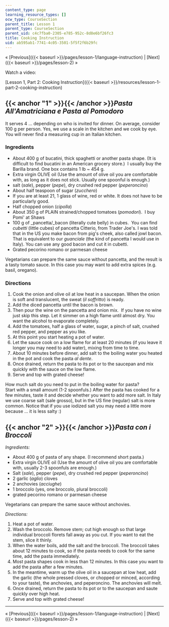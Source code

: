 ```yaml
---
content_type: page
learning_resource_types: []
ocw_type: CourseSection
parent_title: Lesson 1
parent_type: CourseSection
parent_uid: c4c7fba0-2305-e785-952c-8d8e6bf26fc3
title: Cooking Instruction
uid: ab595ab1-7741-4c05-3501-5f5f2f6b29fc
---
```


« [Previous]({{< baseurl >}}/pages/lesson-1/language-instruction) | [Next]({{< baseurl >}}/pages/lesson-2) »

Watch a video:

[Lesson 1, Part 2: Cooking Instruction]({{< baseurl >}}/resources/lesson-1-part-2-cooking-instruction)

{{< anchor "1" >}}{{< /anchor >}}_Pasta All'Amatriciana e Pasta al Pomodoro_
----------------------------------------------------------------------------

It serves 4 ... depending on who is invited for dinner. On average, consider 100 g per person. Yes, we use a scale in the kitchen and we cook by eye. You will never find a measuring cup in an Italian kitchen.

### Ingredients

*   About 400 g of bucatini, thick spaghetti or another pasta shape. (It is difficult to find bucatini in an American grocery store.)  I usually buy the Barilla brand. One box contains 1 lb ~ 454 g.
*   Extra virgin OLIVE oil (Use the amount of olive oil you are comfortable with, as long as it does not stick. Usually one spoonful is enough.)
*   salt (_sale_), pepper (_pepe_), dry crushed red pepper (_peperoncino_)
*   About half teaspoon of sugar (_zucchero_)
*   If you are at least 21, 1 glass of wine, red or white. It does not have to be particularly good.
*   Half chopped onion (_cipolla_)
*   About 350 g of PLAIN strained/chopped tomatoes (_pomodori_).  I buy Pomi' at Shaws
*   100 g of _pancetta/_bacon (literally cute belly) in cubes.  You can find _cubetti_ (little cubes) of pancetta Citterio, from Trader Joe's. I was told that in the US you make bacon from pig's cheek, also called jowl bacon. That is equivalent to our _guanciale_ (the kind of pancetta I would use in Italy). You can use any good bacon and cut it in cubetti.
*   Grated pecorino romano or parmesan cheese

Vegetarians can prepare the same sauce without pancetta, and the result is a tasty tomato sauce. In this case you may want to add extra spices (e.g. basil, oregano).

### Directions

1.  Cook the onion and olive oil at low heat in a saucepan. When the onion is soft and translucent, the sweat (_il soffritto_) is ready.
2.  Add the diced pancetta until the bacon is brown.
3.  Then pour the wine on the pancetta and onion mix.  If you have no wine just skip this step. Let it simmer on a high flame until almost dry. You want the alcohol to evaporate completely.
4.  Add the tomatoes, half a glass of water, sugar, a pinch of salt, crushed red pepper, and pepper as you like.
5.  At this point you start heating a pot of water.
6.  Let the sauce cook on a low flame for at least 20 minutes (if you leave it longer you may need to add water), mixing from time to time.
7.  About 10 minutes before dinner, add salt to the boiling water you heated in the pot and cook the pasta _al dente_.
8.  Once drained, return the pasta to its pot or to the saucepan and mix quickly with the sauce on the low flame.
9.  Serve and top with grated cheese!

How much salt do you need to put in the boiling water for pasta?  
Start with a small amount (1-2 spoonfuls.) After the pasta has cooked for a few minutes, taste it and decide whether you want to add more salt. In Italy we use coarse salt (sale grosso), but in the US fine (regular) salt is more common. Notice that if you use iodized salt you may need a little more because ... it is less salty :)

{{< anchor "2" >}}{{< /anchor >}}_Pasta con i Broccoli_
-------------------------------------------------------

_Ingredients:_

*   About 400 g of pasta of any shape. (I recommend short pasta.)
*   Extra virgin OLIVE oil (Use the amount of olive oil you are comfortable with, usually 2-3 spoonfuls are enough.)
*   Salt (_sale_), pepper (_pepe_), dry crushed red pepper (_peperoncino_)
*   2 garlic (_aglio_) cloves
*   2 anchovies (_acciughe_)
*   1 broccolo (yes, one broccolo, plural broccoli)
*   grated pecorino romano or parmesan cheese

Vegetarians can prepare the same sauce without anchovies.

_Directions:_

1.  Heat a pot of water.
2.  Wash the broccolo. Remove stem; cut high enough so that large individual broccoli florets fall away as you cut. If you want to eat the stem, slice it thinly.
3.  When the water boils, add the salt and the broccoli. The broccoli takes about 12 minutes to cook, so if the pasta needs to cook for the same time, add the pasta immediately.
4.  Most pasta shapes cook in less than 12 minutes. In this case you want to add the pasta after a few minutes.
5.  In the meantime, warm up the olive oil in a saucepan at low heat, add the garlic (the whole pressed cloves, or chopped or minced, according to your taste), the anchovies, and peperoncino. The anchovies will melt.
6.  Once drained, return the pasta to its pot or to the saucepan and saute quickly over high heat.
7.  Serve and top with grated cheese!

  


----

« [Previous]({{< baseurl >}}/pages/lesson-1/language-instruction) | [Next]({{< baseurl >}}/pages/lesson-2) »